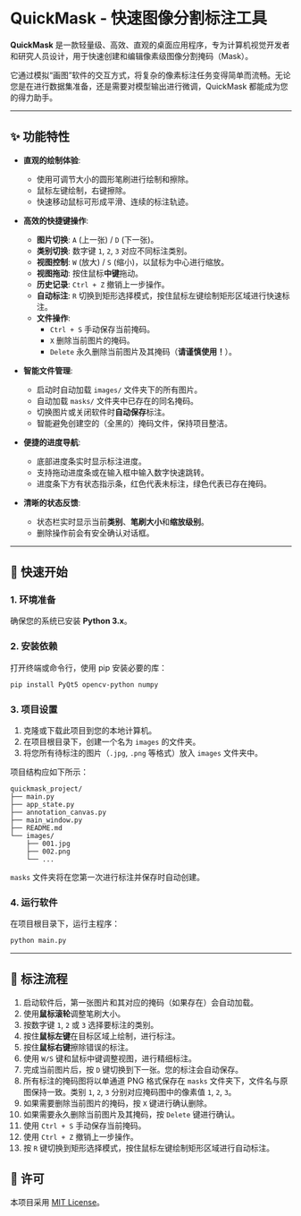 # QuickMask - 快速图像分割标注工具

**QuickMask** 是一款轻量级、高效、直观的桌面应用程序，专为计算机视觉开发者和研究人员设计，用于快速创建和编辑像素级图像分割掩码（Mask）。

它通过模拟“画图”软件的交互方式，将复杂的像素标注任务变得简单而流畅。无论您是在进行数据集准备，还是需要对模型输出进行微调，QuickMask 都能成为您的得力助手。

---

## ✨ 功能特性

*   **直观的绘制体验**:
    *   使用可调节大小的圆形笔刷进行绘制和擦除。
    *   鼠标左键绘制，右键擦除。
    *   快速移动鼠标可形成平滑、连续的标注轨迹。

*   **高效的快捷键操作**:
    *   **图片切换**: `A` (上一张) / `D` (下一张)。
    *   **类别切换**: 数字键 `1`, `2`, `3` 对应不同标注类别。
    *   **视图控制**: `W` (放大) / `S` (缩小)，以鼠标为中心进行缩放。
    *   **视图拖动**: 按住鼠标**中键**拖动。
    *   **历史记录**: `Ctrl + Z` 撤销上一步操作。
    *   **自动标注**: `R` 切换到矩形选择模式，按住鼠标左键绘制矩形区域进行快速标注。
    *   **文件操作**:
        *   `Ctrl + S` 手动保存当前掩码。
        *   `X` 删除当前图片的掩码。
        *   `Delete` 永久删除当前图片及其掩码（**请谨慎使用！**）。

*   **智能文件管理**:
    *   启动时自动加载 `images/` 文件夹下的所有图片。
    *   自动加载 `masks/` 文件夹中已存在的同名掩码。
    *   切换图片或关闭软件时**自动保存**标注。
    *   智能避免创建空的（全黑的）掩码文件，保持项目整洁。

*   **便捷的进度导航**:
    *   底部进度条实时显示标注进度。
    *   支持拖动进度条或在输入框中输入数字快速跳转。
    *   进度条下方有状态指示条，红色代表未标注，绿色代表已存在掩码。

*   **清晰的状态反馈**:
    *   状态栏实时显示当前**类别**、**笔刷大小**和**缩放级别**。
    *   删除操作前会有安全确认对话框。

---

## 🚀 快速开始

### 1. 环境准备

确保您的系统已安装 **Python 3.x**。

### 2. 安装依赖

打开终端或命令行，使用 pip 安装必要的库：

```bash
pip install PyQt5 opencv-python numpy
```

### 3. 项目设置

1.  克隆或下载此项目到您的本地计算机。
2.  在项目根目录下，创建一个名为 `images` 的文件夹。
3.  将您所有待标注的图片（`.jpg`, `.png` 等格式）放入 `images` 文件夹中。

项目结构应如下所示：

```
quickmask_project/
├── main.py
├── app_state.py
├── annotation_canvas.py
├── main_window.py
├── README.md
└── images/
    ├── 001.jpg
    ├── 002.png
    └── ...
```

`masks` 文件夹将在您第一次进行标注并保存时自动创建。

### 4. 运行软件

在项目根目录下，运行主程序：

```bash
python main.py
```

---

## 📝 标注流程

1.  启动软件后，第一张图片和其对应的掩码（如果存在）会自动加载。
2.  使用**鼠标滚轮**调整笔刷大小。
3.  按数字键 `1`, `2` 或 `3` 选择要标注的类别。
4.  按住**鼠标左键**在目标区域上绘制，进行标注。
5.  按住**鼠标右键**擦除错误的标注。
6.  使用 `W/S` 键和鼠标中键调整视图，进行精细标注。
7.  完成当前图片后，按 `D` 键切换到下一张。您的标注会自动保存。
8.  所有标注的掩码图将以单通道 PNG 格式保存在 `masks` 文件夹下，文件名与原图保持一致。类别 `1`, `2`, `3` 分别对应掩码图中的像素值 `1`, `2`, `3`。
9.  如果需要删除当前图片的掩码，按 `X` 键进行确认删除。
10. 如果需要永久删除当前图片及其掩码，按 `Delete` 键进行确认。
11. 使用 `Ctrl + S` 手动保存当前掩码。
12. 使用 `Ctrl + Z` 撤销上一步操作。
13. 按 `R` 键切换到矩形选择模式，按住鼠标左键绘制矩形区域进行自动标注。


## 📜 许可

本项目采用 [MIT License](LICENSE)。

